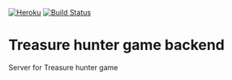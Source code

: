[![Heroku](http://heroku-badge.herokuapp.com/?app=treasurehuntergame&style=flat&svg=1)](https://treasurehuntergame.herokuapp.com/) [![Build Status](https://travis-ci.org/nicklyu/treasurehunter.svg?branch=master)](https://travis-ci.org/nicklyu/treasurehunter)

# Treasure hunter game backend
Server for Treasure hunter game
